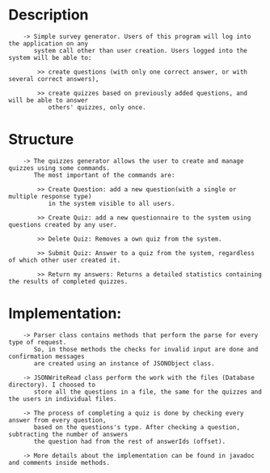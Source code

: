 # Description

        -> Simple survey generator. Users of this program will log into the application on any
           system call other than user creation. Users logged into the system will be able to:
           
            >> create questions (with only one correct answer, or with several correct answers),
           
            >> create quizzes based on previously added questions, and will be able to answer
               others' quizzes, only once.

# Structure

        -> The quizzes generator allows the user to create and manage quizzes using some commands.
           The most important of the commands are:

            >> Create Question: add a new question(with a single or multiple response type)
               in the system visible to all users.

            >> Create Quiz: add a new questionnaire to the system using questions created by any user.

            >> Delete Quiz: Removes a own quiz from the system.

            >> Submit Quiz: Answer to a quiz from the system, regardless of which other user created it.

            >> Return my answers: Returns a detailed statistics containing the results of completed quizzes.

# Implementation:

        -> Parser class contains methods that perform the parse for every type of request.
           So, in those methods the checks for invalid input are done and confirmation messages
           are created using an instance of JSONObject class.

        -> JSONWriteRead class perform the work with the files (Database directory). I choosed to
           store all the questions in a file, the same for the quizzes and the users in individual files.

        -> The process of completing a quiz is done by checking every answer from every question,
           based on the questions's type. After checking a question, subtracting the number of answers
           the question had from the rest of answerIds (offset).

        -> More details about the implementation can be found in javadoc and comments inside methods.
